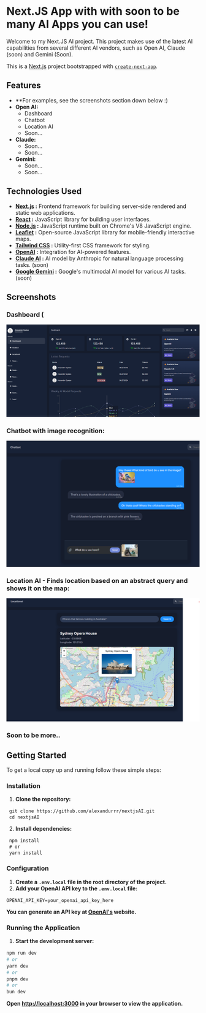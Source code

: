# Next.JS App with with soon to be many AI Apps you can use!

Welcome to my Next.JS AI project. This project makes use of the latest AI capabilities from several different AI vendors, such as Open AI, Claude (soon) and Gemini (Soon).

This is a [Next.js](https://nextjs.org/) project bootstrapped with [`create-next-app`](https://github.com/vercel/next.js/tree/canary/packages/create-next-app).

## Features

- **For examples, see the screenshots section down below :)
- **Open AI:**
  - Dashboard
  - Chatbot
  - Location AI
  - Soon...
- **Claude:**
  - Soon...
  - Soon...
- **Gemini:**
  - Soon...
  - Soon...

## Technologies Used
- **[Next.js](https://nextjs.org/) :** Frontend framework for building server-side rendered and static web applications.
- **[React](https://react.dev/) :** JavaScript library for building user interfaces.
- **[Node.js](https://nodejs.org/en) :** JavaScript runtime built on Chrome's V8 JavaScript engine.
- **[Leaflet](https://leafletjs.com/) :** Open-source JavaScript library for mobile-friendly interactive maps.
- **[Tailwind CSS](https://tailwindcss.com/) :** Utility-first CSS framework for styling.
- **[OpenAI](https://openai.com/) :** Integration for AI-powered features.
- **[Claude AI](https://www.anthropic.com/) :** AI model by Anthropic for natural language processing tasks. (soon)
- **[Google Gemini](https://gemini.google.com/) :** Google's multimodal AI model for various AI tasks. (soon)

## Screenshots

### Dashboard (
![Dashboard](screenshots/dashboard.png)

### Chatbot with image recognition:
![Chatbot](screenshots/chatbot.png)

### Location AI - Finds location based on an abstract query and shows it on the map:
![Location AI](screenshots/locationAI.png)

### Soon to be more..

## Getting Started

To get a local copy up and running follow these simple steps:

### Installation

1. **Clone the repository:**
  ```shell
   git clone https://github.com/alexandurrr/nextjsAI.git
   cd nextjsAI
  ```

2. **Install dependencies:**
  ```shell
   npm install
   # or
   yarn install
  ```
### Configuration
1. **Create a ```.env.local``` file in the root directory of the project.**
2. **Add your OpenAI API key to the ```.env.local``` file:**
  ```shell
  OPENAI_API_KEY=your_openai_api_key_here
  ```
   **You can generate an API key at [OpenAI's](https://platform.openai.com/api-keys) website.**

### Running the Application
1. **Start the development server:**
```bash
npm run dev
# or
yarn dev
# or
pnpm dev
# or
bun dev
```

**Open [http://localhost:3000](http://localhost:3000) in your browser to view the application.**
